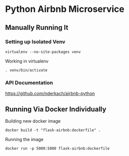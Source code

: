 # Python Airbnb Microservice

## Manually Running It

### Setting up Isolated Venv
```
virtualenv --no-site-packages venv
```

Working in virtualenv

```
. venv/bin/activate
```

### API Documentation

https://github.com/nderkach/airbnb-python

## Running Via Docker Individually

Building new docker image
```
docker build -t "flask-airbnb:dockerfile" .
```

Running the image
```
docker run -p 5000:5000 flask-airbnb:dockerfile
```
